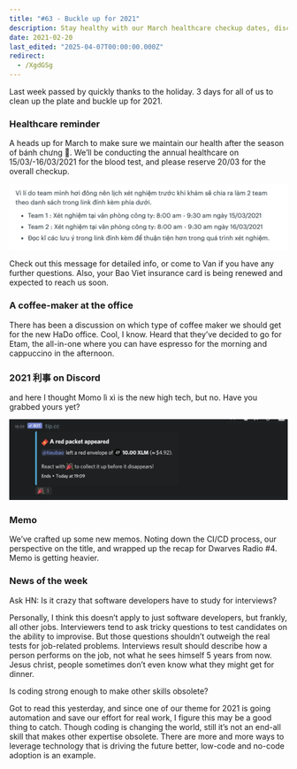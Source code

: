 ```yaml
---
title: "#63 - Buckle up for 2021"
description: Stay healthy with our March healthcare checkup dates, discover the new Etam coffee maker at HaDo office, and explore 2021 tech trends and interview insights.
date: 2021-02-20
last_edited: "2025-04-07T00:00:00.000Z"
redirect:
  - /XgdGSg
---
```


Last week passed by quickly thanks to the holiday. 3 days for all of us to clean up the plate and buckle up for 2021.

### Healthcare reminder

A heads up for March to make sure we maintain our health after the season of bánh chưng 🥲. We’ll be conducting the annual healthcare on 15/03/-16/03/2021 for the blood test, and please reserve 20/03 for the overall checkup.

![](assets/notion-image-1744007069770-h6vyn.webp)

Check out this message for detailed info, or come to Van if you have any further questions. Also, your Bao Viet insurance card is being renewed and expected to reach us soon.

### A coffee-maker at the office

There has been a discussion on which type of coffee maker we should get for the new HaDo office. Cool, I know. Heard that they’ve decided to go for Etam, the all-in-one where you can have espresso for the morning and cappuccino in the afternoon.

### 2021 利事 on Discord

and here I thought Momo lì xì is the new high tech, but no. Have you grabbed yours yet?

![](assets/notion-image-1744007070393-skwut.webp)

### Memo

We’ve crafted up some new memos. Noting down the CI/CD process, our perspective on the title, and wrapped up the recap for Dwarves Radio #4. Memo is getting heavier.

### News of the week

Ask HN: Is it crazy that software developers have to study for interviews?

Personally, I think this doesn’t apply to just software developers, but frankly, all other jobs. Interviewers tend to ask tricky questions to test candidates on the ability to improvise. But those questions shouldn’t outweigh the real tests for job-related problems. Interviews result should describe how a person performs on the job, not what he sees himself 5 years from now. Jesus christ, people sometimes don’t even know what they might get for dinner.

Is coding strong enough to make other skills obsolete?

Got to read this yesterday, and since one of our theme for 2021 is going automation and save our effort for real work, I figure this may be a good thing to catch. Though coding is changing the world, still it’s not an end-all skill that makes other expertise obsolete. There are more and more ways to leverage technology that is driving the future better, low-code and no-code adoption is an example.
